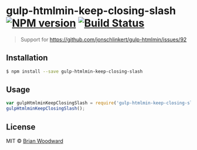 # gulp-htmlmin-keep-closing-slash [![NPM version](https://badge.fury.io/js/gulp-htmlmin-keep-closing-slash.svg)](https://npmjs.org/package/gulp-htmlmin-keep-closing-slash) [![Build Status](https://travis-ci.org/doowb/gulp-htmlmin-keep-closing-slash.svg?branch=master)](https://travis-ci.org/doowb/gulp-htmlmin-keep-closing-slash)

> Support for https://github.com/jonschlinkert/gulp-htmlmin/issues/92

## Installation

```sh
$ npm install --save gulp-htmlmin-keep-closing-slash
```

## Usage

```js
var gulpHtmlminKeepClosingSlash = require('gulp-htmlmin-keep-closing-slash');
gulpHtmlminKeepClosingSlash();
```

## License

MIT © [Brian Woodward](https://doowb.com)
